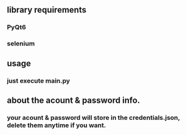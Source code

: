 ## library requirements
### PyQt6
### selenium

## usage
### just execute main.py

## about the acount & password info.
### your acount & password will store in the credentials.json, delete them anytime if you want.

